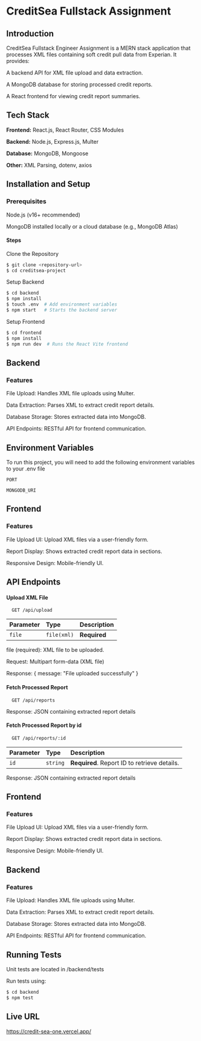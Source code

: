 
# CreditSea Fullstack Assignment

## Introduction

CreditSea Fullstack Engineer Assignment is a MERN stack application that processes XML files containing soft credit pull data from Experian. It provides:

A backend API for XML file upload and data extraction.

A MongoDB database for storing processed credit reports.

A React frontend for viewing credit report summaries.




## Tech Stack

**Frontend:** React.js, React Router, CSS Modules

**Backend:** Node.js, Express.js, Multer

**Database:** MongoDB, Mongoose

**Other:** XML Parsing, dotenv, axios
## Installation and Setup

### Prerequisites

Node.js (v16+ recommended)

MongoDB installed locally or a cloud database (e.g., MongoDB Atlas)

#### Steps
Clone the Repository
```bash
$ git clone <repository-url>
$ cd creditsea-project
```
    
Setup Backend
```bash
$ cd backend
$ npm install
$ touch .env  # Add environment variables
$ npm start   # Starts the backend server
```
    
Setup Frontend
```bash
$ cd frontend
$ npm install
$ npm run dev  # Runs the React Vite frontend
```
    
    
## Backend

### Features

File Upload: Handles XML file uploads using Multer.

Data Extraction: Parses XML to extract credit report details.

Database Storage: Stores extracted data into MongoDB.

API Endpoints: RESTful API for frontend communication.
## Environment Variables

To run this project, you will need to add the following environment variables to your .env file

`PORT`

`MONGODB_URI`


## Frontend

### Features

File Upload UI: Upload XML files via a user-friendly form.

Report Display: Shows extracted credit report data in sections.

Responsive Design: Mobile-friendly UI.
## API Endpoints

#### Upload XML File

```http
  GET /api/upload
```

| Parameter | Type     | Description                |
| :-------- | :------- | :------------------------- |
| `file` | `file(xml)` | **Required** |

file (required): XML file to be uploaded.

Request: Multipart form-data (XML file)

Response: { message: "File uploaded successfully" }

#### Fetch Processed Report

```http
  GET /api/reports
```

Response: JSON containing extracted report details

#### Fetch Processed Report by id

```http
  GET /api/reports/:id
```

| Parameter | Type     | Description                       |
| :-------- | :------- | :-------------------------------- |
| `id`      | `string` | **Required**. Report ID to retrieve details. |


Response: JSON containing extracted report details


## Frontend

### Features

File Upload UI: Upload XML files via a user-friendly form.

Report Display: Shows extracted credit report data in sections.

Responsive Design: Mobile-friendly UI.
## Backend

### Features

File Upload: Handles XML file uploads using Multer.

Data Extraction: Parses XML to extract credit report details.

Database Storage: Stores extracted data into MongoDB.

API Endpoints: RESTful API for frontend communication.
## Running Tests

Unit tests are located in /backend/tests

Run tests using:

```bash
$ cd backend
$ npm test
```

## Live URL

https://credit-sea-one.vercel.app/

